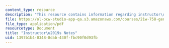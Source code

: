 ```yaml
---
content_type: resource
description: "This resource contains information regarding instructor\u2019s notes."
file: https://ol-ocw-studio-app-qa.s3.amazonaws.com/courses/21w-758-genre-fiction-workshop-spring-2013/1397b1b403488dab430ffbc90f0d93fb_MIT21W_758S13_Notes-org.pdf
file_type: application/pdf
resourcetype: Document
title: "Instructor\u2019s Notes"
uid: 1397b1b4-0348-8dab-430f-fbc90f0d93fb
---
```

